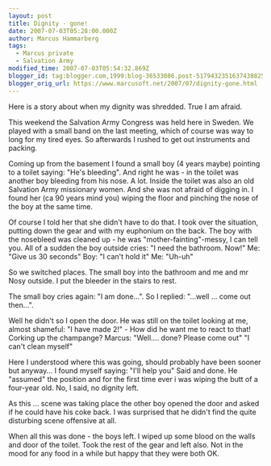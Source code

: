 ```yaml
---
layout: post
title: Dignity - gone!
date: 2007-07-03T05:28:00.000Z
author: Marcus Hammarberg
tags:
  - Marcus private
  - Salvation Army
modified_time: 2007-07-03T05:54:32.869Z
blogger_id: tag:blogger.com,1999:blog-36533086.post-5179432351637438825
blogger_orig_url: https://www.marcusoft.net/2007/07/dignity-gone.html
---
```


Here is a story about when my dignity was shredded. True I am afraid.

This weekend the Salvation Army Congress was held here in Sweden. We
played with a small band on the last meeting, which of course was way to
long for my tired eyes. So afterwards I rushed to get out instruments
and packing.

Coming up from the basement I found a small boy (4 years maybe) pointing
to a toilet saying: "He's bleeding". And right he was - in the toilet
was another boy bleeding from his nose. A lot. Inside the toilet was
also an old Salvation Army missionary women. And she was not afraid of
digging in. I found her (ca 90 years mind you) wiping the floor and
pinching the nose of the boy at the same time.

Of course I told her that she didn't have to do that. I took over the
situation, putting down the gear and with my euphonium on the back.
The boy with the nosebleed was cleaned up - he was
"mother-fainting"-messy, I can tell you. All of a sudden the boy outside
cries: "I need the bathroom. Now!"
Me: "Give us 30 seconds"
Boy: "I can't hold it"
Me: "Uh-uh"

So we switched places. The small boy into the bathroom and me and mr
Nosy outside. I put the bleeder in the stairs to rest.

The small boy cries again: "I am done...". So I replied: "...well ...
come out then...".

Well he didn't so I open the door. He was still on the toilet looking at
me, almost shameful:
"I have made 2!" - How did he want me to react to that! Corking up the
champange?
Marcus: "Well.... done? Please come out"
"I can't clean myself"

Here I understood where this was going, should probably have been sooner
but anyway... I found myself saying: "I'll help you"
Said and done. He "assumed" the position and for the first time ever i
was wiping the butt of a four-year old. No, I said, no dignity left.

As this ... scene was taking place the other boy opened the door and
asked if he could have his coke back. I was surprised that he didn't
find the quite disturbing scene offensive at all.

When all this was done - the boys left. I wiped up some blood on the
walls and door of the toilet. Took the rest of the gear and left also.
Not in the mood for any food in a while but happy that they were both
OK.
